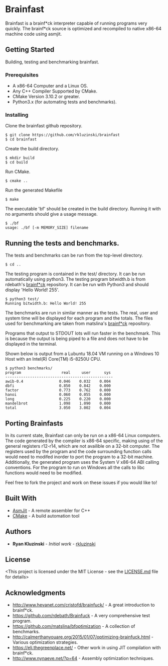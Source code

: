 # Brainfast

Brainfast is a brainf\*ck interpreter capable of running programs very quickly. The brainf\*ck source is optimized and recompiled to native x86-64 machine code using asmjit.

## Getting Started

Building, testing and benchmarking brainfast.

### Prerequisites

* A x86-64 Computer and a Linux OS.
* Any C++ Compiler Supported by CMake.
* CMake Version 3.10.2 or greater.
* Python3.x (for automating tests and benchmarks).

### Installing

Clone the brainfast github repository.

```
$ git clone https://github.com/rkluzinski/brainfast
$ cd brainfast
```

Create the build directory.

```
$ mkdir build
$ cd build
```

Run CMake.

```
$ cmake ..
```

Run the generated Makefile

```
$ make
```

The executable 'bf' should be created in the build directory. Running it with no arguments should give a usage message.

```
$ ./bf
usage: ./bf [-m MEMORY_SIZE] filename
```

## Running the tests and benchmarks.

The tests and benchmarks can be run from the top-level directory.

```
$ cd ..
```

The testing program is contained in the test/ directory. It can be run automatically using python3.
The testing program bitwidth.b is from rdebath's [brainf\*ck](https://github.com/rdebath/Brainfuck) repository. It can be run with Python3 and should display 'Hello World! 255'.

```
$ python3 test/
Running bitwidth.b: Hello World! 255
```

The benchmarks are run in similar manner as the tests. The real, user and system time will be displayed for each program and the totals. The files used for benchmarking are taken from matslina's [brainf\*ck](https://github.com/matslina/bfoptimization) repository.

Programs that output to STDOUT lots will run faster in the benchmark. This is because the output is being piped to a file and does not have to be displayed in the terminal.

Shown below is output from a Lubuntu 18.04 VM running on a Windows 10 Host with an Intel(R) Core(TM) i5-8250U CPU.

```
$ python3 benchmarks/
program                  real     user      sys
------------------------------------------------
awib-0.4                0.046    0.032    0.004
dbfi                    0.850    0.842    0.000
factor                  0.773    0.762    0.000
hanoi                   0.060    0.055    0.000
long                    0.225    0.220    0.000
mandelbrot              1.098    1.090    0.000
total                   3.050    3.002    0.004
```

## Porting Brainfasts

In its current state, Brainfast can only be run on a x86-64 Linux computers. The code generated by the compiler is x86-64 specific, making using of the general registers r12-r14, which are not availible on a 32-bit computer. The registers used by the program and the code surrounding function calls would need to modifed inorder to port the program to a 32-bit machine. Additionally, the generated program uses the System V x86-64 ABI calling conventions. For the program to run on Windows all the calls to libc functions would need to be modified.

Feel free to fork the project and work on these issues if you would like to!

## Built With

* [AsmJit](https://github.com/asmjit/asmjit) - A remote assembler for C++
* [CMake](https://cmake.org/) - A build automation tool

## Authors

* **Ryan Kluzinski** - *Initial work* - [rkluzinski](https://github.com/rkluzinski)

## License

<This project is licensed under the MIT License - see the [LICENSE.md](LICENSE.md) file for details>

## Acknowledgments

* http://www.hevanet.com/cristofd/brainfuck/ - A great introduction to brainf\*ck.
* https://github.com/rdebath/Brainfuck - A very comprehensive test program.
* https://github.com/matslina/bfoptimization - A collection of benchmarks.
* http://calmerthanyouare.org/2015/01/07/optimizing-brainfuck.html - Various optimization strategies.
* https://eli.thegreenplace.net/ - Other work in using JIT compilation with brainf\*ck.
* http://www.nynaeve.net/?p=64 - Assembly optimization techniques.

